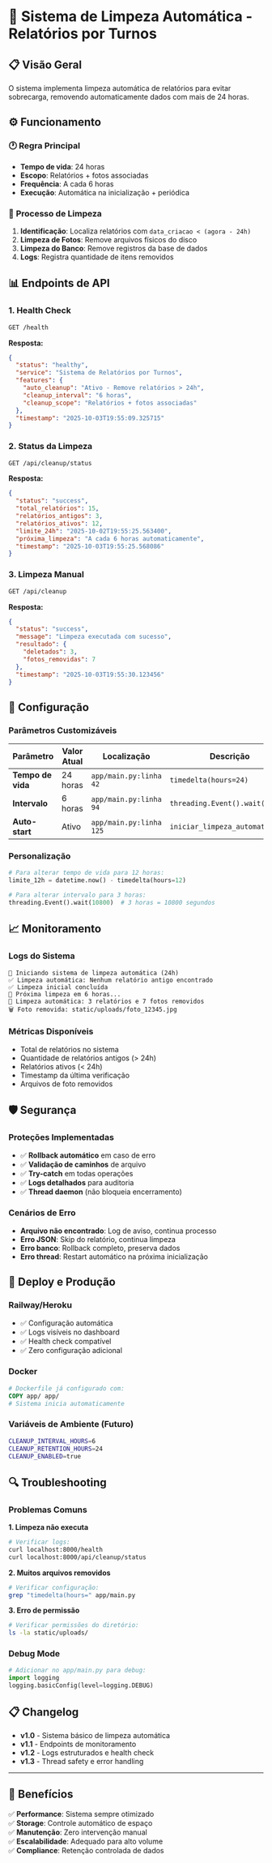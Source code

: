 # 🧹 Sistema de Limpeza Automática - Relatórios por Turnos

## 📋 Visão Geral

O sistema implementa limpeza automática de relatórios para evitar sobrecarga, removendo automaticamente dados com mais de 24 horas.

## ⚙️ Funcionamento

### 🕐 **Regra Principal**
- **Tempo de vida**: 24 horas
- **Escopo**: Relatórios + fotos associadas
- **Frequência**: A cada 6 horas
- **Execução**: Automática na inicialização + periódica

### 🔄 **Processo de Limpeza**

1. **Identificação**: Localiza relatórios com `data_criacao < (agora - 24h)`
2. **Limpeza de Fotos**: Remove arquivos físicos do disco
3. **Limpeza do Banco**: Remove registros da base de dados
4. **Logs**: Registra quantidade de itens removidos

## 📊 **Endpoints de API**

### 1. Health Check
```bash
GET /health
```
**Resposta:**
```json
{
  "status": "healthy",
  "service": "Sistema de Relatórios por Turnos",
  "features": {
    "auto_cleanup": "Ativo - Remove relatórios > 24h",
    "cleanup_interval": "6 horas",
    "cleanup_scope": "Relatórios + fotos associadas"
  },
  "timestamp": "2025-10-03T19:55:09.325715"
}
```

### 2. Status da Limpeza
```bash
GET /api/cleanup/status
```
**Resposta:**
```json
{
  "status": "success",
  "total_relatórios": 15,
  "relatórios_antigos": 3,
  "relatórios_ativos": 12,
  "limite_24h": "2025-10-02T19:55:25.563400",
  "próxima_limpeza": "A cada 6 horas automaticamente",
  "timestamp": "2025-10-03T19:55:25.568086"
}
```

### 3. Limpeza Manual
```bash
GET /api/cleanup
```
**Resposta:**
```json
{
  "status": "success",
  "message": "Limpeza executada com sucesso",
  "resultado": {
    "deletados": 3,
    "fotos_removidas": 7
  },
  "timestamp": "2025-10-03T19:55:30.123456"
}
```

## 🔧 **Configuração**

### Parâmetros Customizáveis

| Parâmetro | Valor Atual | Localização | Descrição |
|-----------|-------------|-------------|-----------|
| **Tempo de vida** | 24 horas | `app/main.py:linha 42` | `timedelta(hours=24)` |
| **Intervalo** | 6 horas | `app/main.py:linha 94` | `threading.Event().wait(21600)` |
| **Auto-start** | Ativo | `app/main.py:linha 125` | `iniciar_limpeza_automatica()` |

### Personalização

```python
# Para alterar tempo de vida para 12 horas:
limite_12h = datetime.now() - timedelta(hours=12)

# Para alterar intervalo para 3 horas:
threading.Event().wait(10800)  # 3 horas = 10800 segundos
```

## 📈 **Monitoramento**

### Logs do Sistema
```
🚀 Iniciando sistema de limpeza automática (24h)
✅ Limpeza automática: Nenhum relatório antigo encontrado
✅ Limpeza inicial concluída
🔄 Próxima limpeza em 6 horas...
🧹 Limpeza automática: 3 relatórios e 7 fotos removidos
🗑️ Foto removida: static/uploads/foto_12345.jpg
```

### Métricas Disponíveis
- Total de relatórios no sistema
- Quantidade de relatórios antigos (> 24h)
- Relatórios ativos (< 24h)
- Timestamp da última verificação
- Arquivos de foto removidos

## 🛡️ **Segurança**

### Proteções Implementadas
- ✅ **Rollback automático** em caso de erro
- ✅ **Validação de caminhos** de arquivo
- ✅ **Try-catch** em todas operações
- ✅ **Logs detalhados** para auditoria
- ✅ **Thread daemon** (não bloqueia encerramento)

### Cenários de Erro
- **Arquivo não encontrado**: Log de aviso, continua processo
- **Erro JSON**: Skip do relatório, continua limpeza
- **Erro banco**: Rollback completo, preserva dados
- **Erro thread**: Restart automático na próxima inicialização

## 🚀 **Deploy e Produção**

### Railway/Heroku
- ✅ Configuração automática
- ✅ Logs visíveis no dashboard
- ✅ Health check compatível
- ✅ Zero configuração adicional

### Docker
```dockerfile
# Dockerfile já configurado com:
COPY app/ app/
# Sistema inicia automaticamente
```

### Variáveis de Ambiente (Futuro)
```bash
CLEANUP_INTERVAL_HOURS=6
CLEANUP_RETENTION_HOURS=24
CLEANUP_ENABLED=true
```

## 🔍 **Troubleshooting**

### Problemas Comuns

**1. Limpeza não executa**
```bash
# Verificar logs:
curl localhost:8000/health
curl localhost:8000/api/cleanup/status
```

**2. Muitos arquivos removidos**
```bash
# Verificar configuração:
grep "timedelta(hours=" app/main.py
```

**3. Erro de permissão**
```bash
# Verificar permissões do diretório:
ls -la static/uploads/
```

### Debug Mode
```python
# Adicionar no app/main.py para debug:
import logging
logging.basicConfig(level=logging.DEBUG)
```

## 📋 **Changelog**

- **v1.0** - Sistema básico de limpeza automática
- **v1.1** - Endpoints de monitoramento
- **v1.2** - Logs estruturados e health check
- **v1.3** - Thread safety e error handling

---

## 🎯 **Benefícios**

✅ **Performance**: Sistema sempre otimizado  
✅ **Storage**: Controle automático de espaço  
✅ **Manutenção**: Zero intervenção manual  
✅ **Escalabilidade**: Adequado para alto volume  
✅ **Compliance**: Retenção controlada de dados